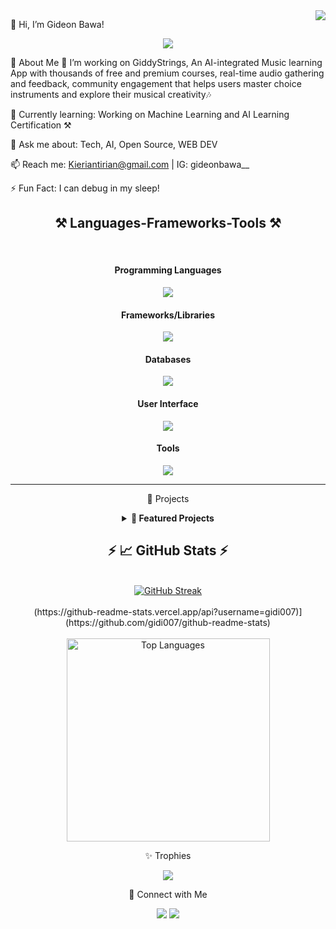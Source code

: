 <img align="right" src="https://visitor-badge.laobi.icu/badge?page_id=gidi007.gidi007" />

👋 Hi, I’m Gideon Bawa!
<p align="center"> <img src="https://readme-typing-svg.demolab.com?font=Fira+Code&size=24&pause=1000&color=36BCF7&center=true&width=500&lines=Welcome+to+My+GitHub!+🚀;Full-Stack+Developer+%7C+Tech+Enthusiast;Exploring+the+boundaries+of+code!"> </p>

🌟 About Me
🔭 I’m working on GiddyStrings, An AI-integrated Music learning App with thousands of free and premium courses, real-time audio gathering and feedback, community engagement that helps users master choice instruments and explore their musical creativity🎶 

🌱 Currently learning: Working on Machine Learning and AI Learning Certification ⚒

💬 Ask me about: Tech, AI, Open Source, WEB DEV

📫 Reach me: Kieriantirian@gmail.com | IG: gideonbawa__

⚡ Fun Fact: I can debug in my sleep!

<h2 align="center">⚒️ Languages-Frameworks-Tools ⚒️</h2>
 <br/>
 <div align="center">
     <div style="display:flex'">
         <h4>Programming Languages</h4>
    <img src="https://skillicons.dev/icons?i=ruby,javascript,html" />
         <div>
    <div style="display:flex'">
         <h4>Frameworks/Libraries</h4>
    <img src="https://skillicons.dev/icons?i=threejs,nodejs,express,react,vite" /><br>
    </div>
    <div style="display:flex'">
         <h4>Databases</h4>
    <img src="https://skillicons.dev/icons?i=mysql,postgres,mongodb,sqlite,firebase" /><br>
    </div>
        <div style="display:flex'">
         <h4>User Interface</h4>
    <img src="https://skillicons.dev/icons?i=css,sass,tailwind,bootstrap,figma" /><br>
    </div>
        </div>
        <div style="display:flex'">
         <h4>Tools</h4>
    <img src="https://skillicons.dev/icons?i=docker,kubernetes,vscode,sublime" /><br>
    </div>
</div>

<hr/>


🚀 Projects
<details> <summary><b>📂 Featured Projects</b></summary> <ul> <li><a href="https://github.com/your-username/project-1">🌐 Project 1</a> - A full scale banking app</li> <li><a href="https://github.com/your-username/project-2">💼 Project 2</a> - An innovative investment site </li> </ul> </details>


<h2 align="center">⚡ 📈 GitHub Stats ⚡</h2>
<br>
<div align="center">
 <a href="https://git.io/streak-stats"><img src="https://streak-stats.demolab.com?user=gidi007&hide_border=true&card_width=500&card_height=200&stroke=EB5454&fire=EB5454&border=095704DE&background=45%2C14B7CAB9%2CEB837C" alt="GitHub Streak" /></a>
  <br/><br/>
  (https://github-readme-stats.vercel.app/api?username=gidi007)](https://github.com/gidi007/github-readme-stats)
  <br/><br/>
  <img width="325" src="https://github-readme-stats.vercel.app/api/top-langs/?username=your-gidi007&layout=compact&theme=transparent" alt="Top Languages" />
</div>


✨ Trophies
<p align="center"> <img src="https://github-profile-trophy.vercel.app/?username=your-username&theme=darkhub" /> </p>

🔗 Connect with Me
<p align="center"> <a href="https://linkedin.com/in/your-profile"><img src="https://img.shields.io/badge/LinkedIn-blue?style=for-the-badge&logo=linkedin" /></a> <a href="mailto:your-email"><img src="https://img.shields.io/badge/Email-red?style=for-the-badge&logo=gmail" /></a> </p>
